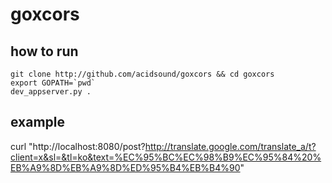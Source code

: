# goxcors

## how to run
	
	git clone http://github.com/acidsound/goxcors && cd goxcors
	export GOPATH=`pwd`
	dev_appserver.py .

## example

  curl "http://localhost:8080/post?http://translate.google.com/translate_a/t?client=x&sl=&tl=ko&text=%EC%95%BC%EC%98%B9%EC%95%84%20%EB%A9%8D%EB%A9%8D%ED%95%B4%EB%B4%90"
